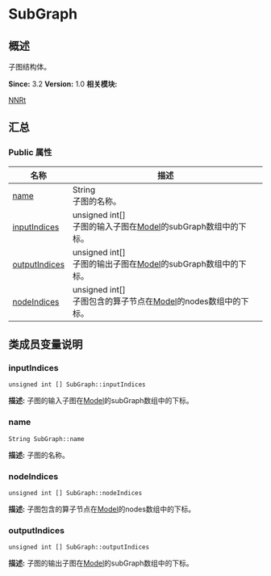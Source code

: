 # SubGraph


## 概述

子图结构体。

**Since:**
3.2
**Version:**
1.0
**相关模块:**

[NNRt](_n_n_rt.md)


## 汇总


### Public 属性

  | 名称 | 描述 | 
| -------- | -------- |
| [name](#name) | String<br/>子图的名称。&nbsp; | 
| [inputIndices](#inputindices) | unsigned&nbsp;int[]<br/>子图的输入子图在[Model](_model.md)的subGraph数组中的下标。&nbsp; | 
| [outputIndices](#outputindices) | unsigned&nbsp;int[]<br/>子图的输出子图在[Model](_model.md)的subGraph数组中的下标。&nbsp; | 
| [nodeIndices](#nodeindices) | unsigned&nbsp;int[]<br/>子图包含的算子节点在[Model](_model.md)的nodes数组中的下标。&nbsp; | 


## 类成员变量说明


### inputIndices

  
```
unsigned int [] SubGraph::inputIndices
```
**描述:**
子图的输入子图在[Model](_model.md)的subGraph数组中的下标。


### name

  
```
String SubGraph::name
```
**描述:**
子图的名称。


### nodeIndices

  
```
unsigned int [] SubGraph::nodeIndices
```
**描述:**
子图包含的算子节点在[Model](_model.md)的nodes数组中的下标。


### outputIndices

  
```
unsigned int [] SubGraph::outputIndices
```
**描述:**
子图的输出子图在[Model](_model.md)的subGraph数组中的下标。
